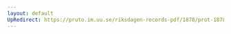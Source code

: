 ```yaml
---
layout: default
UpRedirect: https://pruto.im.uu.se/riksdagen-records-pdf/1878/prot-1878--ak--014/prot-1878--ak--014_005.pdf
---
```

